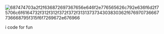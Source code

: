 ![687474703a2f2f636872697367656e646f2e776565626c792e636f6d2f75706c6f6164732f312f312f372f372f3131373734303830362f676970736667736668795f315f6f7269672e676966](https://user-images.githubusercontent.com/94723553/148134116-b4c06ea4-2acb-49d7-b29c-5ed48a48f18b.gif)

i code for fun 

